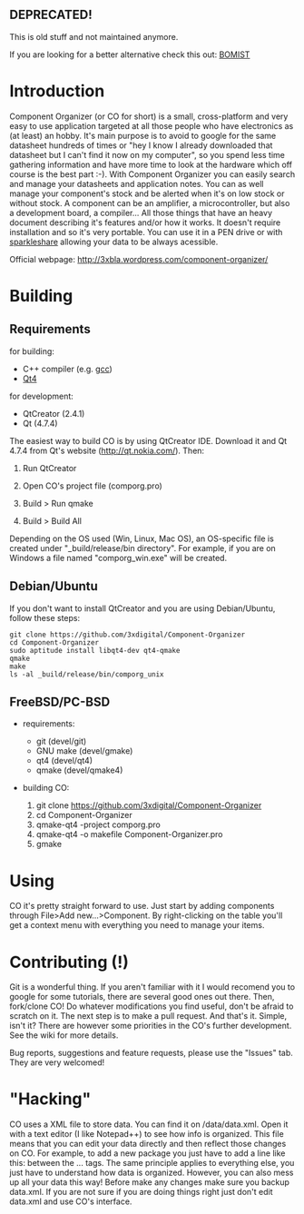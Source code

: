## DEPRECATED!

This is old stuff and not maintained anymore.

If you are looking for a better alternative check this out: <a href="https://bomist.com" target="_blank">BOMIST</a>

Introduction
============

Component Organizer (or CO for short) is a small, cross-platform and very easy to use application targeted at all those people who have electronics as (at least) an hobby. It's main purpose is to avoid to google for the same datasheet hundreds of times or "hey I know I already downloaded that datasheet but I can't find it now on my computer", so you spend less time gathering information and have more time to look at the hardware which off course is the best part :-). With Component Organizer you can easily search and manage your datasheets and application notes. You can as well manage your component's stock and be alerted when it's on low stock or without stock. A component can be an amplifier, a microcontroller, but also a development board, a compiler... All those things that have an heavy document describing it's features and/or how it works. It doesn't require installation and so it's very portable. You can use it in a PEN drive or with [sparkleshare](http://sparkleshare.org/) allowing your data to be always acessible.

Official webpage: http://3xbla.wordpress.com/component-organizer/

Building
========

Requirements
------------
for building:

- C++ compiler (e.g. [gcc](http://gcc.gnu.org/))
- [Qt4](http://www.qt-project.org/)

for development:
- QtCreator (2.4.1)
- Qt (4.7.4)

The easiest way to build CO is by using QtCreator IDE. Download it and Qt 4.7.4 from Qt's website (http://qt.nokia.com/). Then:

1) Run QtCreator

2) Open CO's project file (comporg.pro)

3) Build > Run qmake

4) Build > Build All

Depending on the OS used (Win, Linux, Mac OS), an OS-specific file is created under "_build/release/bin directory". For example, if you are on Windows a file named "comporg_win.exe" will be created. 

Debian/Ubuntu
-------------
If you don't want to install QtCreator and you are using Debian/Ubuntu, follow these steps:

	git clone https://github.com/3xdigital/Component-Organizer
	cd Component-Organizer
	sudo aptitude install libqt4-dev qt4-qmake
	qmake
	make
	ls -al _build/release/bin/comporg_unix

FreeBSD/PC-BSD
--------------

- requirements:

  - git (devel/git)
  - GNU make (devel/gmake)
  - qt4 (devel/qt4)
  - qmake (devel/qmake4)

- building CO:

  1. git clone https://github.com/3xdigital/Component-Organizer
  2. cd Component-Organizer
  3. qmake-qt4 -project comporg.pro
  4. qmake-qt4 -o makefile Component-Organizer.pro
  5. gmake

Using 
=====

CO it's pretty straight forward to use. Just start by adding components through File>Add new...>Component. By right-clicking on the table you'll get a context menu with everything you need to manage your items.

Contributing (!)
================

Git is a wonderful thing. If you aren't familiar with it I would recomend you to google for some tutorials, there are several good ones out there. Then, fork/clone CO! Do whatever modifications you find useful, don't be afraid to scratch on it. The next step is to make a pull request. And that's it. Simple, isn't it?
There are however some priorities in the CO's further development. See the wiki for more details.

Bug reports, suggestions and feature requests, please use the "Issues" tab. They are very welcomed!

"Hacking"
=========

CO uses a XML file to store data. You can find it on /data/data.xml. Open it with a text editor (I like Notepad++) to see how info is organized. This file means that you can edit your data directly and then reflect those changes on CO. For example, to add a new package you just have to add a line like this: <package name="mynewpackage"/> between the <packages> ... <packages/> tags. The same principle applies to everything else, you just have to understand how data is organized. However, you can also mess up all your data this way! Before make any changes make sure you backup data.xml. If you are not sure if you are doing things right just don't edit data.xml and use CO's interface.
